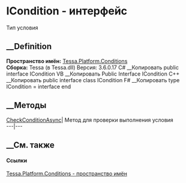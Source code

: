 # ICondition - интерфейс
Тип условия
## __Definition
 **Пространство имён:**
[Tessa.Platform.Conditions](N_Tessa_Platform_Conditions.htm)  
 **Сборка:** Tessa (в Tessa.dll) Версия: 3.6.0.17
C# __Копировать
     public interface ICondition
VB __Копировать
     Public Interface ICondition
C++ __Копировать
     public interface class ICondition
F# __Копировать
     type ICondition = interface end
##  __Методы
[CheckConditionAsync](M_Tessa_Platform_Conditions_ICondition_CheckConditionAsync.htm)|
Метод для проверки выполнения условия  
---|---  
## __См. также
#### Ссылки
[Tessa.Platform.Conditions - пространство
имён](N_Tessa_Platform_Conditions.htm)

